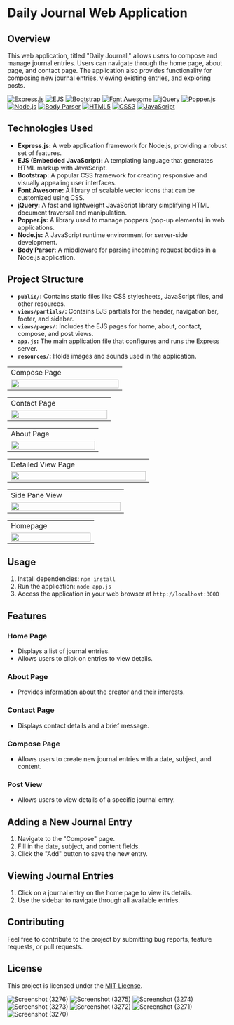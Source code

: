 # Daily Journal Web Application

## Overview

This web application, titled "Daily Journal," allows users to compose and manage journal entries. Users can navigate through the home page, about page, and contact page. The application also provides functionality for composing new journal entries, viewing existing entries, and exploring posts.


[![Express.js](https://img.shields.io/badge/Express.js-4.x-blue.svg)](https://expressjs.com/)
[![EJS](https://img.shields.io/badge/EJS-3.x-orange.svg)](https://ejs.co/)
[![Bootstrap](https://img.shields.io/badge/Bootstrap-4.x-purple.svg)](https://getbootstrap.com/)
[![Font Awesome](https://img.shields.io/badge/Font%20Awesome-5.x-blueviolet.svg)](https://fontawesome.com/)
[![jQuery](https://img.shields.io/badge/jQuery-3.x-yellow.svg)](https://jquery.com/)
[![Popper.js](https://img.shields.io/badge/Popper.js-2.x-brightgreen.svg)](https://popper.js.org/)
[![Node.js](https://img.shields.io/badge/Node.js-14.x-green.svg)](https://nodejs.org/)
[![Body Parser](https://img.shields.io/badge/Body%20Parser-1.x-lightgrey.svg)](https://www.npmjs.com/package/body-parser)
[![HTML5](https://img.shields.io/badge/HTML5-red.svg)](https://developer.mozilla.org/en-US/docs/Web/Guide/HTML/HTML5)
[![CSS3](https://img.shields.io/badge/CSS3-blue.svg)](https://developer.mozilla.org/en-US/docs/Web/CSS)
[![JavaScript](https://img.shields.io/badge/JavaScript-yellow.svg)](https://developer.mozilla.org/en-US/docs/Web/JavaScript)

## Technologies Used

- **Express.js:** A web application framework for Node.js, providing a robust set of features.
- **EJS (Embedded JavaScript):** A templating language that generates HTML markup with JavaScript.
- **Bootstrap:** A popular CSS framework for creating responsive and visually appealing user interfaces.
- **Font Awesome:** A library of scalable vector icons that can be customized using CSS.
- **jQuery:** A fast and lightweight JavaScript library simplifying HTML document traversal and manipulation.
- **Popper.js:** A library used to manage poppers (pop-up elements) in web applications.
- **Node.js:** A JavaScript runtime environment for server-side development.
- **Body Parser:** A middleware for parsing incoming request bodies in a Node.js application.

## Project Structure

- **`public/`:** Contains static files like CSS stylesheets, JavaScript files, and other resources.
- **`views/partials/`:** Contains EJS partials for the header, navigation bar, footer, and sidebar.
- **`views/pages/`:** Includes the EJS pages for home, about, contact, compose, and post views.
- **`app.js`:** The main application file that configures and runs the Express server.
- **`resources/`:** Holds images and sounds used in the application.

<table>
  <tr>
    <td colspan="2">Compose Page</td>
  </tr>
  <tr>
    <td style="width: 50%;"><img src="https://github.com/Nilupa-Illangarathna/My_First_Blogging_Site/assets/95247831/583dd3bb-ce87-4c3b-a8ab-9ee2c4062be5" width="100%"></td>
  </tr>
</table>
<table>
  <tr>
    <td colspan="2">Contact Page</td>
  </tr>
  <tr>
    <td style="width: 50%;"><img src="https://github.com/Nilupa-Illangarathna/My_First_Blogging_Site/assets/95247831/71368b25-9006-4777-a289-49681cea35de" width="100%"></td>
  </tr>
</table>
<table>
  <tr>
    <td colspan="2">About Page</td>
  </tr>
  <tr>
    <td style="width: 50%;"><img src="https://github.com/Nilupa-Illangarathna/My_First_Blogging_Site/assets/95247831/8b75001c-0db9-40ca-a1c9-b5673c1f4481" width="100%"></td>
  </tr>
</table>
<table>
  <tr>
    <td colspan="2">Detailed View Page</td>
  </tr>
  <tr>
    <td style="width: 50%;"><img src="https://github.com/Nilupa-Illangarathna/My_First_Blogging_Site/assets/95247831/7d3961e3-02dc-4227-84a7-d00b25b24869" width="100%"></td>
  </tr>
</table>
<table>
  <tr>
    <td colspan="2">Side Pane View</td>
  </tr>
  <tr>
    <td style="width: 50%;"><img src="https://github.com/Nilupa-Illangarathna/My_First_Blogging_Site/assets/95247831/f3a77d8c-9fb1-45a0-bb41-2210a5c53c4c" width="100%"></td>
  </tr>
</table>
<table>
  <tr>
    <td colspan="2">Homepage</td>
  </tr>
  <tr>
    <td style="width: 50%;"><img src="https://github.com/Nilupa-Illangarathna/My_First_Blogging_Site/assets/95247831/a79cec58-eaf6-46e0-a296-ffa66938710b" width="100%"></td>
  </tr>
</table>



## Usage

1. Install dependencies: `npm install`
2. Run the application: `node app.js`
3. Access the application in your web browser at `http://localhost:3000`

## Features

### Home Page

- Displays a list of journal entries.
- Allows users to click on entries to view details.

### About Page

- Provides information about the creator and their interests.

### Contact Page

- Displays contact details and a brief message.

### Compose Page

- Allows users to create new journal entries with a date, subject, and content.

### Post View

- Allows users to view details of a specific journal entry.

## Adding a New Journal Entry

1. Navigate to the "Compose" page.
2. Fill in the date, subject, and content fields.
3. Click the "Add" button to save the new entry.

## Viewing Journal Entries

1. Click on a journal entry on the home page to view its details.
2. Use the sidebar to navigate through all available entries.

## Contributing

Feel free to contribute to the project by submitting bug reports, feature requests, or pull requests.

## License

This project is licensed under the [MIT License](LICENSE).









![Screenshot (3276)](https://github.com/Nilupa-Illangarathna/My_First_Blogging_Site/assets/95247831/a79cec58-eaf6-46e0-a296-ffa66938710b)
![Screenshot (3275)](https://github.com/Nilupa-Illangarathna/My_First_Blogging_Site/assets/95247831/8b75001c-0db9-40ca-a1c9-b5673c1f4481)
![Screenshot (3274)](https://github.com/Nilupa-Illangarathna/My_First_Blogging_Site/assets/95247831/583dd3bb-ce87-4c3b-a8ab-9ee2c4062be5)
![Screenshot (3273)](https://github.com/Nilupa-Illangarathna/My_First_Blogging_Site/assets/95247831/7d3961e3-02dc-4227-84a7-d00b25b24869)
![Screenshot (3272)](https://github.com/Nilupa-Illangarathna/My_First_Blogging_Site/assets/95247831/71368b25-9006-4777-a289-49681cea35de)
![Screenshot (3271)](https://github.com/Nilupa-Illangarathna/My_First_Blogging_Site/assets/95247831/f3a77d8c-9fb1-45a0-bb41-2210a5c53c4c)
![Screenshot (3270)](https://github.com/Nilupa-Illangarathna/My_First_Blogging_Site/assets/95247831/024edff9-af71-478f-b043-cda45af18d20)
